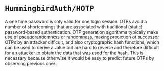 # ``HummingbirdAuth/HOTP``

A one time password is only valid for one login session. OTPs avoid a number of shortcomings that are associated with traditional (static) password-based authentication. OTP generation algorithms typically make use of pseudorandomness or randomness, making prediction of successor OTPs by an attacker difficult, and also cryptographic hash functions, which can be used to derive a value but are hard to reverse and therefore difficult for an attacker to obtain the data that was used for the hash. This is necessary because otherwise it would be easy to predict future OTPs by observing previous ones.
